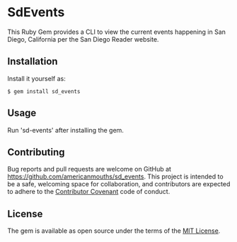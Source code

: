 # SdEvents

This Ruby Gem provides a CLI to view the current events happening in San Diego, California per the San Diego Reader website.

## Installation

Install it yourself as:

    $ gem install sd_events

## Usage

Run 'sd-events' after installing the gem.

## Contributing

Bug reports and pull requests are welcome on GitHub at https://github.com/americanmouths/sd_events. This project is intended to be a safe, welcoming space for collaboration, and contributors are expected to adhere to the [Contributor Covenant](http://contributor-covenant.org) code of conduct.

## License

The gem is available as open source under the terms of the [MIT License](https://opensource.org/licenses/MIT).
